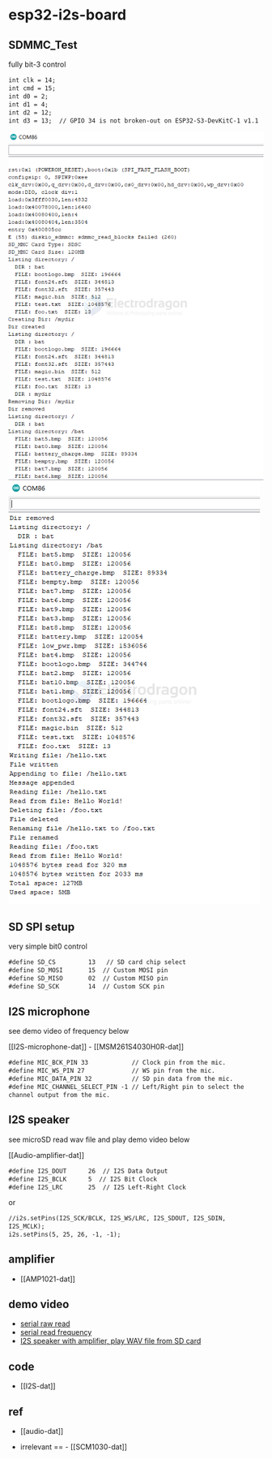 
# esp32-i2s-board




## SDMMC_Test 

fully bit-3 control 

    int clk = 14;
    int cmd = 15;
    int d0 = 2;
    int d1 = 4;
    int d2 = 12;
    int d3 = 13;  // GPIO 34 is not broken-out on ESP32-S3-DevKitC-1 v1.1

![](2025-04-02-19-08-35.png) ![](2025-04-02-19-09-30.png)

## SD SPI setup 

very simple bit0 control 

    #define SD_CS         13   // SD card chip select
    #define SD_MOSI       15  // Custom MOSI pin
    #define SD_MISO       02  // Custom MISO pin
    #define SD_SCK        14  // Custom SCK pin


## I2S microphone 

see demo video of frequency below 

[[I2S-microphone-dat]] - [[MSM261S4030H0R-dat]]
  
    #define MIC_BCK_PIN 33            // Clock pin from the mic.
    #define MIC_WS_PIN 27             // WS pin from the mic.
    #define MIC_DATA_PIN 32           // SD pin data from the mic.
    #define MIC_CHANNEL_SELECT_PIN -1 // Left/Right pin to select the channel output from the mic.

## I2S speaker 

see microSD read wav file and play demo video below 

[[Audio-amplifier-dat]]

    #define I2S_DOUT      26  // I2S Data Output
    #define I2S_BCLK      5  // I2S Bit Clock
    #define I2S_LRC       25  // I2S Left-Right Clock

or 

    //i2s.setPins(I2S_SCK/BCLK, I2S_WS/LRC, I2S_SDOUT, I2S_SDIN, I2S_MCLK);
    i2s.setPins(5, 25, 26, -1, -1);

## amplifier

- [[AMP1021-dat]]


## demo video

- [serial raw read ](https://t.me/electrodragon3/346)
- [serial read frequency ](https://t.me/electrodragon3/347)
- [I2S speaker with amplifier, play WAV file from SD card ](https://t.me/electrodragon3/348)




## code 

- [[I2S-dat]]



## ref 

- [[audio-dat]]

- irrelevant == - [[SCM1030-dat]] 